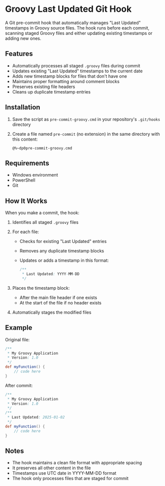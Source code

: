 # Groovy Last Updated Git Hook

A Git pre-commit hook that automatically manages "Last Updated" timestamps in Groovy source files. The hook runs before each commit, scanning staged Groovy files and either updating existing timestamps or adding new ones.

## Features

- Automatically processes all staged `.groovy` files during commit
- Updates existing "Last Updated" timestamps to the current date
- Adds new timestamp blocks for files that don't have one
- Maintains proper formatting around comment blocks
- Preserves existing file headers
- Cleans up duplicate timestamp entries

## Installation

1. Save the script as `pre-commit-groovy.cmd` in your repository's `.git/hooks` directory
2. Create a file named `pre-commit` (no extension) in the same directory with this content:

   ```
   @%~dp0pre-commit-groovy.cmd
   ```

## Requirements

- Windows environment
- PowerShell
- Git

## How It Works

When you make a commit, the hook:

1. Identifies all staged `.groovy` files
2. For each file:
   - Checks for existing "Last Updated" entries
   - Removes any duplicate timestamp blocks
   - Updates or adds a timestamp in this format:

     ```groovy
     /**
      * Last Updated: YYYY-MM-DD
      */
     ```

3. Places the timestamp block:
   - After the main file header if one exists
   - At the start of the file if no header exists
4. Automatically stages the modified files

## Example

Original file:

```groovy
/**
 * My Groovy Application
 * Version: 1.0
 */
def myFunction() {
    // code here
}
```

After commit:

```groovy
/**
 * My Groovy Application
 * Version: 1.0
 */
/** 
 * Last Updated: 2025-01-02
 */
def myFunction() {
    // code here
}
```

## Notes

- The hook maintains a clean file format with appropriate spacing
- It preserves all other content in the file
- Timestamps use UTC date in YYYY-MM-DD format
- The hook only processes files that are staged for commit
